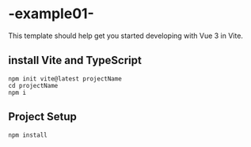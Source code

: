 # -example01-

This template should help get you started developing with Vue 3 in Vite.

## install Vite and TypeScript
```
npm init vite@latest projectName
cd projectName
npm i
```

## Project Setup

```sh
npm install
```